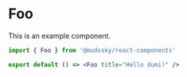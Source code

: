 # Foo

This is an example component.

```jsx
import { Foo } from '@mudssky/react-components'

export default () => <Foo title="Hello dumi!" />
```
